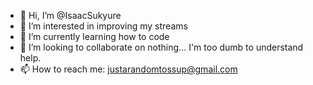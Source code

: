 - 👋 Hi, I’m @IsaacSukyure
- 👀 I’m interested in improving my streams
- 🌱 I’m currently learning how to code
- 💞️ I’m looking to collaborate on nothing... I'm too dumb to understand help.
- 📫 How to reach me: justarandomtossup@gmail.com

<!---
IsaacSukyure/IsaacSukyure is a ✨ special ✨ repository because its `README.md` (this file) appears on your GitHub profile.
You can click the Preview link to take a look at your changes.
--->
